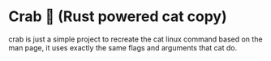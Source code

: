 # Crab 🦀 (Rust powered cat copy)

crab is just a simple project to recreate the cat linux command based on the man page, it uses exactly the same flags and arguments that cat do.




